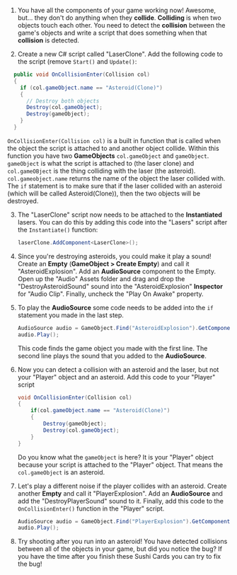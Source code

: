 1. You have all the components of your game working now! Awesome, but... they don't do anything when they **collide**. **Colliding** is when two objects touch each other. You need to detect the **collision** between the game's objects and write a script that does something when that **collision** is detected.

2. Create a new C# script called "LaserClone". Add the following code to the script (remove `Start()` and `Update()`:

  ```csharp
    public void OnCollisionEnter(Collision col)
    {
      if (col.gameObject.name == "Asteroid(Clone)")
      {
        // Destroy both objects
        Destroy(col.gameObject);
        Destroy(gameObject);
      }
    }
  ```
  
  `OnCollisionEnter(Collision col)` is a built in function that is called when the object the script is attached to and another object collide. Within this function you have two **GameObjects** `col.gameObject` and `gameObject`. `gameObject` is what the script is attached to (the laser clone) and `col.gameOBject` is the thing colliding with the laser (the asteroid). `col.gameobject.name` returns the name of the object the laser collided with. The `if` statement is to make sure that if the laser collided with an asteroid (which will be called Asteroid(Clone)), then the two objects will be destroyed.

3. The "LaserClone" script now needs to be attached to the **Instantiated** lasers. You can do this by adding this code into the "Lasers" script after the `Instantiate()` function: 

    ```csharp
    laserClone.AddComponent<LaserClone>();
    ``` 
  
4. Since you're destroying asteroids, you could make it play a sound! Create an **Empty** (**GameObject > Create Empty**) and call it "AsteroidExplosion". Add an **AudioSource** component to the Empty. Open up the "Audio" Assets folder and drag and drop the "DestroyAsteroidSound" sound into the "AsteroidExplosion" **Inspector** for "Audio Clip". Finally, uncheck the "Play On Awake" property. 

5. To play the **AudioSource** some code needs to be added into the `if` statement you made in the last step.

    ```csharp
    AudioSource audio = GameObject.Find("AsteroidExplosion").GetComponent<AudioSource>();
    audio.Play();
    ```
    
    This code finds the game object you made with the first line. The second line plays the sound that you added to the **AudioSource**.
    
6. Now you can detect a collision with an asteroid and the laser, but not your "Player" object and an asteroid. Add this code to your "Player" script

    ```csharp
    void OnCollisionEnter(Collision col)
    {
        if(col.gameObject.name == "Asteroid(Clone)")
        {
            Destroy(gameObject);
            Destroy(col.gameObject);
        }
    }
    ```
    Do you know what the `gameObject` is here? It is your "Player" object because your script is attached to the "Player" object. That means the `col.gameObject` is an asteroid.
    
7. Let's play a different noise if the player collides with an asteroid. Create another **Empty** and call it "PlayerExplosion". Add an **AudioSource** and add the "DestroyPlayerSound" sound to it. Finally, add this code to the `OnCollisionEnter()` function in the "Player" script.

    ```csharp
    AudioSource audio = GameObject.Find("PlayerExplosion").GetComponent<AudioSource>();
    audio.Play();
    ```
   
8. Try shooting after you run into an asteroid! 
You have detected collisions between all of the objects in your game, but did you notice the bug? If you have the time after you finish these Sushi Cards you can try to fix the bug!

    
    